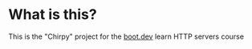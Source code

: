 # What is this?

This is the "Chirpy" project for the [boot.dev](https://boot.dev)
learn HTTP servers course

